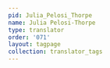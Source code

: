 ```yaml
---
pid: Julia_Pelosi_Thorpe
name: Julia Pelosi-Thorpe
type: translator
order: '071'
layout: tagpage
collection: translator_tags
---
```

